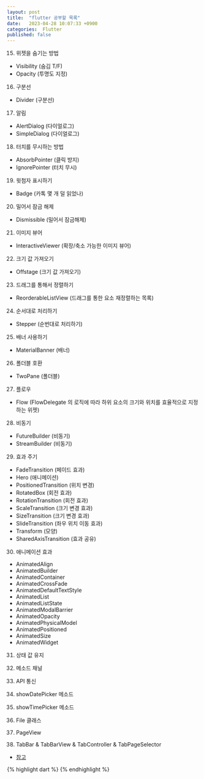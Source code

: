```yaml
---
layout: post
title:  "flutter 공부할 목록"
date:   2023-04-28 10:07:33 +0900
categories:  Flutter
published: false
---
```


15. 위젯을 숨기는 방법
- Visibility (숨김 T/F)
- Opacity (투명도 지정)

16. 구분선
- Divider (구분선)

17. 알림
- AlertDialog (다이얼로그)
- SimpleDialog (다이얼로그)

18. 터치를 무시하는 방법
- AbsorbPointer (클릭 방지)
- IgnorePointer (터치 무시)

19. 윗첨자 표시하기
- Badge (카톡 몇 개 덜 읽었나)

20. 밀어서 잠금 해제
- Dismissible (밀어서 잠금해제)

21. 이미지 뷰어
- InteractiveViewer (확장/축소 가능한 이미지 뷰어)

22. 크기 값 가져오기
- Offstage (크기 값 가져오기)

23. 드래그를 통해서 정렬하기
- ReorderableListView (드래그를 통한 요소 재정렬하는 목록)

24. 순서대로 처리하기
- Stepper (순번대로 처리하기)

25. 배너 사용하기
- MaterialBanner (배너)

26. 폴더블 호환
- TwoPane (폴더블)

27. 플로우
- Flow (FlowDelegate 의 로직에 따라 하위 요소의 크기와 위치를 효율적으로 지정하는 위젯)

28. 비동기
- FutureBuilder (비동기)
- StreamBuilder (비동기)

29. 효과 주기
- FadeTransition (페이드 효과)
- Hero (애니메이션)
- PositionedTransition (위치 변경)
- RotatedBox (회전 효과)
- RotationTransition (회전 효과)
- ScaleTransition (크기 변경 효과)
- SizeTransition (크기 변경 효과)
- SlideTransition (좌우 위치 이동 효과)
- Transform (모양)
- SharedAxisTransition (효과 공유)

30. 애니메이션 효과
- AnimatedAlign
- AnimatedBuilder
- AnimatedContainer
- AnimatedCrossFade
- AnimatedDefaultTextStyle
- AnimatedList
- AnimatedListState
- AnimatedModalBarrier
- AnimatedOpacity
- AnimatedPhysicalModel
- AnimatedPositioned
- AnimatedSize
- AnimatedWidget

31. 상태 값 유지

32. 메소드 채널

33. API 통신

34. showDatePicker 메소드

35. showTimePicker 메소드

36. File 클래스

37. PageView

38. TabBar & TabBarView & TabController & TabPageSelector

- [참고]()

{% highlight dart %}
{% endhighlight %}